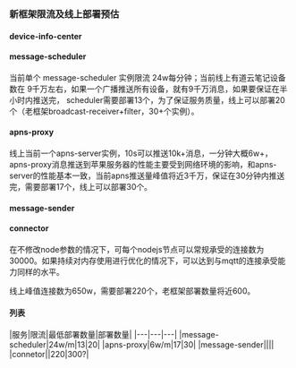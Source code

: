 ### 新框架限流及线上部署预估

#### device-info-center

#### message-scheduler

当前单个 message-scheduler 实例限流 24w每分钟；当前线上有道云笔记设备数在 9千万左右，如果一个广播推送所有设备，就有9千万消息，如果要保证在半小时内推送完，
scheduler需要部署13个，为了保证服务质量，线上可以部署20个（老框架broadcast-receiver+filter，30+个实例）。

#### apns-proxy

线上当前一个apns-server实例，10s可以推送10k+消息，一分钟大概6w+，apns-proxy消息推送到苹果服务器的性能主要受到网络环境的影响，和apns-server的性能基本一致，当前apns推送量峰值将近3千万，保证在30分钟内推送完，需要部署17个，线上可以部署30个。

#### message-sender

#### connector

在不修改node参数的情况下，可每个nodejs节点可以常规承受的连接数为 30000。如果持续对内存使用进行优化的情况下，可以达到与mqtt的连接承受能力同样的水平。

线上峰值连接数为650w，需要部署220个，老框架部署数量将近600。

#### 列表
 
|服务|限流|最低部署数量|部署数量|
|---|---|---|
|message-scheduler|24w/m|13|20|
|apns-proxy|6w/m|17|30|
|message-sender||||
|connetor||220|300?|
